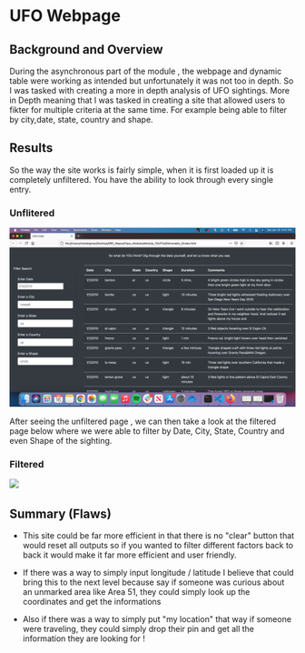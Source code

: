 # UFO Webpage

## Background and Overview

During the asynchronous part of the module , the webpage and dynamic table were working as intended but unfortunately it was not too in depth. So I was tasked with creating a more in depth analysis of UFO sightings. More in Depth meaning that I was tasked in creating a site that allowed users to fikter for multiple criteria at the same time. For example being able to filter by city,date, state, country and shape.

## Results

So the way the site works is fairly simple, when it is first loaded up it is completely unfiltered. You have the ability to look through every single entry. 

### Unflitered

![](Deliverable_1/static/images/unfiltered.png) 


After seeing the unfiltered page , we can then take a look at the filtered page below where we were able to filter by Date, City, State, Country and even Shape of the sighting.


### Filtered

![](Deliverable_1/static/images/filtered.png) 

## Summary (Flaws)

* This site could be far more efficient in that there is no "clear" button that would reset all outputs so if you wanted to filter different factors back to back it would make it far more efficient and user friendly.

* If there was a way to simply input longitude / latitude I believe that could bring this to the next level because say if someone was curious about an unmarked area like Area 51, they could simply look up the coordinates and get the informations

* Also if there was a way to simply put "my location" that way if someone were traveling, they could simply drop their pin and get all the information they are looking for !

